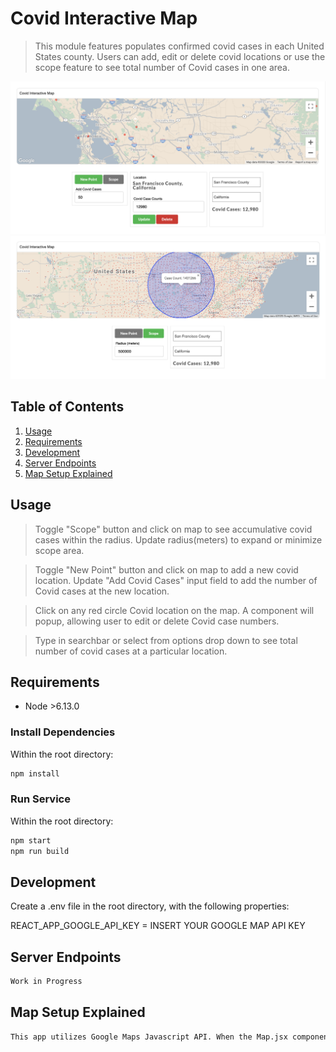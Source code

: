 # Covid Interactive Map

> This module features populates confirmed covid cases in each United States county. Users can add, edit or delete covid locations or use the scope feature to see total number of Covid cases in one area.

![Alt text](github_images/edit.png)
![Alt text](github_images/scope.png)

## Table of Contents

1. [Usage](#Usage)
2. [Requirements](#requirements)
3. [Development](#development)
4. [Server Endpoints](#Server_Endpoints)
5. [Map Setup Explained](#Map_Setup_Explained)

## Usage

> Toggle "Scope" button and click on map to see accumulative covid cases within the radius. Update radius(meters) to expand or minimize scope area.

> Toggle "New Point" button and click on map to add a new covid location. Update "Add Covid Cases" input field to add the number of Covid cases at the new location.

> Click on any red circle Covid location on the map. A component will popup, allowing user to edit or delete Covid case numbers.

> Type in searchbar or select from options drop down to see total number of covid cases at a particular location.


## Requirements

- Node >6.13.0

### Install Dependencies

Within the root directory:

```sh
npm install
```

### Run Service
Within the root directory:

```sh
npm start
npm run build
```


## Development
Create a .env file in the root directory, with the following properties:

REACT_APP_GOOGLE_API_KEY = INSERT YOUR GOOGLE MAP API KEY


## Server Endpoints <a name="Server_Endpoints"></a>

```sh
Work in Progress
```


## Map Setup Explained<a name="Map_Setup_Explained"></a>

```sh
This app utilizes Google Maps Javascript API. When the Map.jsx component is loaded, a fetch request is created to collected Covid Case data. Upon completion of the of fetch, the google map api script is loaded. The script includes a callback that will create the map object and runs through subsequent map setups.
```